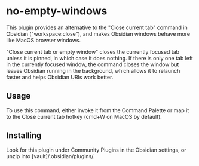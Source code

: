 # no-empty-windows

This plugin provides an alternative to the "Close current tab" command in Obsidian ("workspace:close"), and makes Obsidian windows behave more like MacOS browser windows.

"Close current tab or empty window" closes the currently focused tab unless it is pinned, in which case it does nothing. If there is only one tab left in the currently focused window, the command closes the window but leaves Obsidian running in the background, which allows it to relaunch faster and helps Obsidian URIs work better.

## Usage
To use this command, either invoke it from the Command Palette or map it to the Close current tab hotkey (cmd+W on MacOS by default).

## Installing

Look for this plugin under Community Plugins in the Obsidian settings, or unzip into [vault]/.obsidian/plugins/.
